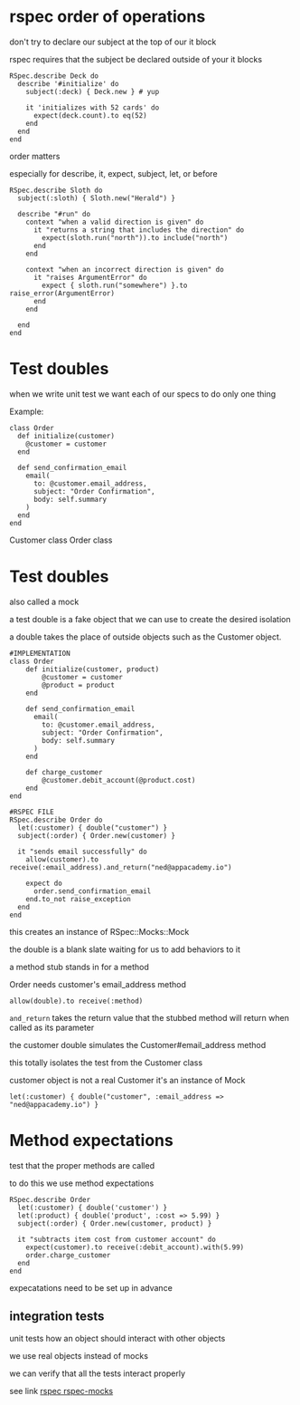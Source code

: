 # rspec order of operations

don't try to declare our subject at the top of our it block

rspec requires that the subject be declared outside of your it blocks

```
RSpec.describe Deck do
  describe '#initialize' do
    subject(:deck) { Deck.new } # yup

    it 'initializes with 52 cards' do
      expect(deck.count).to eq(52)
    end
  end
end
```

order matters

especially for describe, it, expect, subject, let, or before

```
RSpec.describe Sloth do
  subject(:sloth) { Sloth.new("Herald") }

  describe "#run" do
    context "when a valid direction is given" do
      it "returns a string that includes the direction" do
        expect(sloth.run("north")).to include("north")
      end
    end

    context "when an incorrect direction is given" do
      it "raises ArgumentError" do
        expect { sloth.run("somewhere") }.to raise_error(ArgumentError)
      end
    end

  end
end
```

# Test doubles

when we write unit test we want each of our specs to do only one thing

Example: 

```
class Order
  def initialize(customer)
    @customer = customer
  end

  def send_confirmation_email
    email(
      to: @customer.email_address,
      subject: "Order Confirmation",
      body: self.summary
    )
  end
end
```

Customer class Order class

# Test doubles

also called a mock

a test double is a fake object that we can use to create the desired isolation

a double takes the place of outside objects such as the Customer object. 

```
#IMPLEMENTATION
class Order
    def initialize(customer, product)
        @customer = customer
        @product = product
    end

    def send_confirmation_email
      email(
        to: @customer.email_address,
        subject: "Order Confirmation",
        body: self.summary
      )
    end

    def charge_customer
        @customer.debit_account(@product.cost)
    end
end

#RSPEC FILE
RSpec.describe Order do
  let(:customer) { double("customer") }
  subject(:order) { Order.new(customer) }

  it "sends email successfully" do
    allow(customer).to receive(:email_address).and_return("ned@appacademy.io")

    expect do
      order.send_confirmation_email
    end.to_not raise_exception
  end
end
```

this creates an instance of RSpec::Mocks::Mock

the double is a blank slate waiting for us to add behaviors to it

a method stub stands in for a method

Order needs customer's email_address method

```allow(double).to receive(:method)```

```and_return``` takes the return value that the stubbed method will return when called as its parameter

the customer double simulates the Customer#email_address method

this totally isolates the test from the Customer class

customer object is not a real Customer it's an instance of Mock

```let(:customer) { double("customer", :email_address => "ned@appacademy.io") }```

# Method expectations

test that the proper methods are called

to do this we use method expectations

```
RSpec.describe Order
  let(:customer) { double('customer') }
  let(:product) { double('product', :cost => 5.99) }
  subject(:order) { Order.new(customer, product) }

  it "subtracts item cost from customer account" do
    expect(customer).to receive(:debit_account).with(5.99)
    order.charge_customer
  end
end
```

expecatations need to be set up in advance

## integration tests

unit tests how an object should interact with other objects

we use real objects instead of mocks

we can verify that all the tests interact properly 

see link 
[rspec rspec-mocks](https://github.com/rspec/rspec-mocks)


